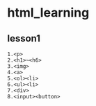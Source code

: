 # html_learning

## lesson1
```
1.<p>
2.<h1>~<h6>
3.<img>
4.<a>
5.<ol><li>
6.<ul><li>
7.<div>
8.<input><button>
```
